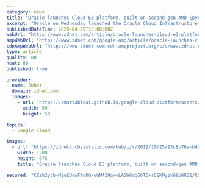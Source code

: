 ```yaml
---
category: news
title: "Oracle launches Cloud E3 platform, built on second-gen AMD Epyc processors"
excerpt: "Oracle on Wednesday launched the Oracle Cloud Infrastructure Compute E3 platform, a new family of bare metal and standard instances powered by AMD's 2nd Gen Epyc processors. With the high core count and memory bandwidth delivered by the AMD chips,"
publishedDateTime: 2020-04-29T13:00:00Z
webUrl: "https://www.zdnet.com/article/oracle-launches-cloud-e3-platform-built-on-2nd-gen-amd-epyc-processors/"
ampWebUrl: "https://www.zdnet.com/google-amp/article/oracle-launches-cloud-e3-platform-built-on-2nd-gen-amd-epyc-processors/"
cdnAmpWebUrl: "https://www-zdnet-com.cdn.ampproject.org/c/s/www.zdnet.com/google-amp/article/oracle-launches-cloud-e3-platform-built-on-2nd-gen-amd-epyc-processors/"
type: article
quality: 80
heat: 80
published: true

provider:
  name: ZDNet
  domain: zdnet.com
  images:
    - url: "https://smartableai.github.io/google-cloud-platform/assets/images/organizations/zdnet.com-50x50.jpg"
      width: 50
      height: 50

topics:
  - Google Cloud

images:
  - url: "https://zdnet4.cbsistatic.com/hub/i/r/2019/10/25/93c8b76a-bd36-484e-82b6-7e8530b0aaca/thumbnail/1200x675/57ac64ca97ef5bec30bc41af38b3d033/20191025-steph-karen-oracle.png"
    width: 1200
    height: 675
    title: "Oracle launches Cloud E3 platform, built on second-gen AMD Epyc processors"

secured: "CZzh2ycb+MjnEQowFtqUG/uWM429gxvLASW6dgG6TD+rDEKMyikG9pWRS1/Ko09Vu4/QhkqPcgVODjGPt/NdgmdeC0gx4Vmn++nOmoTGVRodRv/eMR4NwNVxy9/WEN2X1honYWSC6ViTFW7veW/hmw9w46HOyiDKHS8FmYtL9DrKfDPlT48mcgqEIMnGIkaFfIePoqADWQqnLknESeD+fV3E5UcFZE6Z8L4WUZhToGoUAXRznQkt5RXiTMrjBrUXbf4GUp2zIcNRa8VE/9eTETsdmLMkHkiQ3faj4aorhAFLMXtpTDSxEVgud6CYQKjw;sX2cYhA6rKnWtPePy/WXqw=="
---
```


